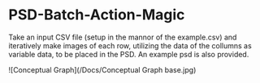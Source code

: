 # PSD-Batch-Action-Magic
Take an input CSV file (setup in the mannor of the example.csv) and iteratively make images of each row, utilizing the data of the collumns as variable data, to be placed in the PSD. An example psd is also provided. 

![Conceptual Graph](/Docs/Conceptual Graph base.jpg)